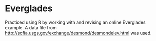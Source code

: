 # Everglades

Practiced using R by working with and revising an online Everglades example. 
A data file from http://sofia.usgs.gov/exchange/desmond/desmondelev.html was used. 
